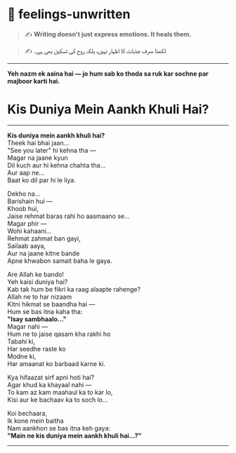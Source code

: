 # 🌿 feelings-unwritten

> ✍️ **Writing doesn’t just express emotions. It heals them.**

> ✍️ **لکھنا صرف جذبات کا اظہار نہیں، بلکہ روح کی تسکین بھی ہے۔**  
---

**Yeh nazm ek aaina hai — jo hum sab ko thoda sa ruk kar sochne par majboor karti hai.**  
# Kis Duniya Mein Aankh Khuli Hai?

---

**Kis duniya mein aankh khuli hai?**  
Theek hai bhai jaan...  
"See you later" hi kehna tha —  
Magar na jaane kyun  
Dil kuch aur hi kehna chahta tha...  
Aur aap ne...  
Baat ko dil par hi le liya.  

Dekho na...  
Barishain hui —  
Khoob hui,  
Jaise rehmat baras rahi ho aasmaano se...  
Magar phir —  
Wohi kahaani...  
Rehmat zahmat ban gayi,  
Sailaab aaya,  
Aur na jaane kitne bande  
Apne khwabon samait baha le gaya.  

Are Allah ke bando!  
Yeh kaisi duniya hai?  
Kab tak hum be fikri ka raag alaapte rahenge?  
Allah ne to har nizaam  
Kitni hikmat se baandha hai —  
Hum se bas itna kaha tha:  
**"Isay sambhaalo..."**  
Magar nahi —  
Hum ne to jaise qasam kha rakhi ho  
Tabahi ki,  
Har seedhe raste ko  
Modne ki,  
Har amaanat ko barbaad karne ki.  

Kya hifaazat sirf apni hoti hai?  
Agar khud ka khayaal nahi —  
To kam az kam maahaul ka to kar lo,  
Kisi aur ke bachaav ka to soch lo...  

Koi bechaara,  
Ik kone mein baitha  
Nam aankhon se bas itna keh gaya:  
**"Main ne kis duniya mein aankh khuli hai...?"**

---
